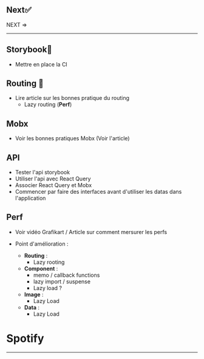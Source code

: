 ## Next✅

NEXT =>


---

## Storybook🧐

- Mettre en place la CI

## Routing 🚗

- Lire article sur les bonnes pratique du routing
  - Lazy routing (**Perf**)

## Mobx

- Voir les bonnes pratiques Mobx (Voir l'article)

## API

- Tester l'api storybook
- Utiliser l'api avec React Query
- Associer React Query et Mobx
- Commencer par faire des interfaces avant d'utiliser les datas dans l'application

## Perf

- Voir vidéo Grafikart / Article sur comment mersurer les perfs

- Point d'amélioration :
  - **Routing** :
    - Lazy rooting
  - **Component** :
    - memo / callback functions
    - lazy import / suspense
    - Lazy load ?
  - **Image** :
    - Lazy Load
  - **Data** :
    - Lazy Load

# Spotify

---
